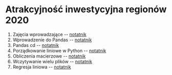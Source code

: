 # Atrakcyjność inwestycyjna regionów 2020

1. Zajęcia wprowadzające -- [notatnik](notebooks/0_init.ipynb) 
2. Wprowadzenie do Pandas -- [notatnik](notebooks/1_przetwarzanie.ipynb) 
3. Pandas cd -- [notatnik](notebooks/2_pandas_podsumowanie.ipynb) 
4. Porządkowanie liniowe w Python -- [notatnik](notebooks/3_porzadkowanie.ipynb) 
5. Obliczenia macierzowe -- [notatnik](notebooks/5_numpy.ipynb)
6. Wczytywanie wielu plików -- [notatnik](notebooks/6_merge_os_glob.ipynb)
7. Regresja liniowa -- [notatnik](notebooks/7_regresja.ipynb)
